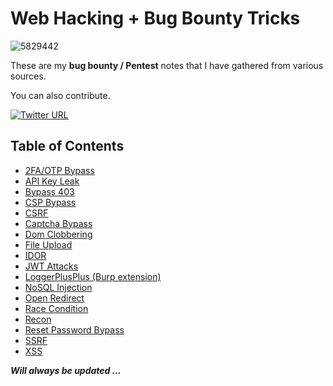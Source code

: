 # Web Hacking + Bug Bounty Tricks
![5829442](https://github.com/Mehdi0x90/Web_Hacking/assets/17106836/5ffcc3e2-3cc0-4327-b5f9-00c58f524c6b)

These are my **bug bounty / Pentest** notes that I have gathered from various sources. 

You can also contribute.

[![Twitter URL](https://img.shields.io/twitter/follow/mehdi0x90)](https://twitter.com/mehdi0x90)



## Table of Contents
* [2FA/OTP Bypass](https://github.com/Mehdi0x90/Web_Hacking/blob/main/2FA_OTP_Bypass.md)
* [API Key Leak](https://github.com/Mehdi0x90/Web_Hacking/blob/main/API%20Key%20Leak.md)
* [Bypass 403](https://github.com/Mehdi0x90/Web_Hacking/blob/main/Bypass%20403.md)
* [CSP Bypass](https://github.com/Mehdi0x90/Web_Hacking/blob/main/CSP%20Bypass.md)
* [CSRF](https://github.com/Mehdi0x90/Web_Hacking/blob/main/CSRF.md)
* [Captcha Bypass](https://github.com/Mehdi0x90/Web_Hacking/blob/main/Captcha%20Bypass.md)
* [Dom Clobbering](https://github.com/Mehdi0x90/Web_Hacking/blob/main/Dom%20Clobbering.md)
* [File Upload](https://github.com/Mehdi0x90/Web_Hacking/blob/main/File%20Upload.md)
* [IDOR](https://github.com/Mehdi0x90/Web_Hacking/blob/main/IDOR.md)
* [JWT Attacks](https://github.com/Mehdi0x90/Web_Hacking/blob/main/JWT.md)
* [LoggerPlusPlus (Burp extension)](https://github.com/Mehdi0x90/Web_Hacking/blob/main/LoggerPlusPlus.md)
* [NoSQL Injection](https://github.com/Mehdi0x90/Web_Hacking/blob/main/NoSQL%20Injection.md)
* [Open Redirect](https://github.com/Mehdi0x90/Web_Hacking/blob/main/Open%20Redirect.md)
* [Race Condition](https://github.com/Mehdi0x90/Web_Hacking/blob/main/Race%20Condition.md)
* [Recon](https://github.com/Mehdi0x90/Web_Hacking/blob/main/Recon.md)
* [Reset Password Bypass](https://github.com/Mehdi0x90/Web_Hacking/blob/main/Reset%20Password%20Bypass.md)
* [SSRF](https://github.com/Mehdi0x90/Web_Hacking/blob/main/SSRF.md)
* [XSS](https://github.com/Mehdi0x90/Web_Hacking/blob/main/XSS.md)


***Will always be updated ...***
